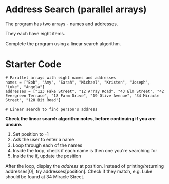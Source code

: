 # Address Search (parallel arrays)

The program has two arrays - names and addresses.

They each have eight items.

Complete the program using a linear search algorithm.

# Starter Code
```
# Parallel arrays with eight names and addresses
names = ["Bob", "Amy", "Sarah", "Michael", "Kristen", "Joseph", "Luke", "Angela"]
addresses = ["123 Fake Street", "12 Array Road", "43 Elm Street", "42 Evergreen Terrace", "18 Farm Drive", "19 Olive Avenue", "34 Miracle Street", "128 Bit Road"]

# Linear search to find person's address
```

**Check the linear search algorithm notes, before continuing if you are unsure.**

1. Set position to -1
2. Ask the user to enter a name
3. Loop through each of the names
4. Inside the loop, check if each name is then one you're searching for
5. Inside the if, update the position

After the loop, display the *address* at position. Instead of printing/returning addresses[0], try addresses[position]. Check if they match, e.g. Luke should be found at 34 Miracle Street.
